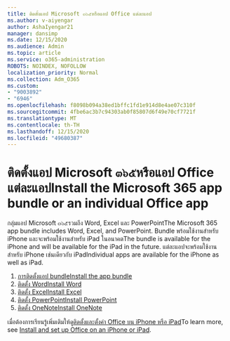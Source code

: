 ```yaml
---
title: ติดตั้งแอป Microsoft ๓๖๕หรือแอป Office แต่ละแอป
ms.author: v-aiyengar
author: AshaIyengar21
manager: dansimp
ms.date: 12/15/2020
ms.audience: Admin
ms.topic: article
ms.service: o365-administration
ROBOTS: NOINDEX, NOFOLLOW
localization_priority: Normal
ms.collection: Adm_O365
ms.custom:
- "9003892"
- "6946"
ms.openlocfilehash: f8098b094a38ed1bffc1fd1e914d8e4ae07c310f
ms.sourcegitcommit: 4fbe6ac3b7c94303ab0f85807d6f49e70cf7721f
ms.translationtype: MT
ms.contentlocale: th-TH
ms.lasthandoff: 12/15/2020
ms.locfileid: "49680387"
---
```

# <a name="install-the-microsoft-365-app-bundle-or-an-individual-office-app"></a><span data-ttu-id="d31f8-102">ติดตั้งแอป Microsoft ๓๖๕หรือแอป Office แต่ละแอป</span><span class="sxs-lookup"><span data-stu-id="d31f8-102">Install the Microsoft 365 app bundle or an individual Office app</span></span>

<span data-ttu-id="d31f8-103">กลุ่มแอป Microsoft ๓๖๕รวมถึง Word, Excel และ PowerPoint</span><span class="sxs-lookup"><span data-stu-id="d31f8-103">The Microsoft 365 app bundle includes Word, Excel, and PowerPoint.</span></span> <span data-ttu-id="d31f8-104">Bundle พร้อมใช้งานสำหรับ iPhone และจะพร้อมใช้งานสำหรับ iPad ในอนาคต</span><span class="sxs-lookup"><span data-stu-id="d31f8-104">The bundle is available for the iPhone and will be available for the iPad in the future.</span></span> <span data-ttu-id="d31f8-105">แต่ละแอปจะพร้อมใช้งานสำหรับ iPhone เช่นเดียวกับ iPad</span><span class="sxs-lookup"><span data-stu-id="d31f8-105">Individual apps are available for the iPhone as well as iPad.</span></span>

1. [<span data-ttu-id="d31f8-106">การติดตั้งแอป bundle</span><span class="sxs-lookup"><span data-stu-id="d31f8-106">Install the app bundle</span></span>](https://go.microsoft.com/fwlink/?linkid=2136762)
1. [<span data-ttu-id="d31f8-107">ติดตั้ง Word</span><span class="sxs-lookup"><span data-stu-id="d31f8-107">Install Word</span></span>](https://go.microsoft.com/fwlink/?linkid=2136974)
1. [<span data-ttu-id="d31f8-108">ติดตั้ง Excel</span><span class="sxs-lookup"><span data-stu-id="d31f8-108">Install Excel</span></span>](https://go.microsoft.com/fwlink/?linkid=2136975)
1. [<span data-ttu-id="d31f8-109">ติดตั้ง PowerPoint</span><span class="sxs-lookup"><span data-stu-id="d31f8-109">Install PowerPoint</span></span>](https://go.microsoft.com/fwlink/?linkid=2136882)
1. [<span data-ttu-id="d31f8-110">ติดตั้ง OneNote</span><span class="sxs-lookup"><span data-stu-id="d31f8-110">Install OneNote</span></span>](https://go.microsoft.com/fwlink/?linkid=2136883)

<span data-ttu-id="d31f8-111">เมื่อต้องการเรียนรู้เพิ่มเติมให้ดู[ติดตั้งและตั้งค่า Office บน iPhone หรือ iPad](https://go.microsoft.com/fwlink/?linkid=2135560)</span><span class="sxs-lookup"><span data-stu-id="d31f8-111">To learn more, see [Install and set up Office on an iPhone or iPad](https://go.microsoft.com/fwlink/?linkid=2135560).</span></span>
